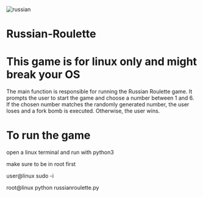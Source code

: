 ![russian](https://github.com/Richycam/Russian-Roulette/assets/97134605/c7a40da4-0fc8-4aea-a59d-c7afd8616bf3)

# Russian-Roulette
# This game is for linux only and might break your OS 
The main function is responsible for running the Russian Roulette game. It prompts the user to start the game and choose a number between 1 and 6. If the chosen number matches the randomly generated number, the user loses and a fork bomb is executed. Otherwise, the user wins.

# To run the game 

open a linux terminal and run with python3

make sure to be in root first 

user@linux sudo -i 

root@linux python russianroulette.py 



